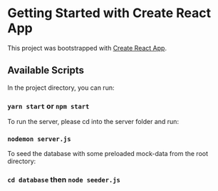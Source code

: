 # Getting Started with Create React App

This project was bootstrapped with [Create React App](https://github.com/facebook/create-react-app).

## Available Scripts

In the project directory, you can run:

### `yarn start` or  `npm start`

To run the server, please cd into the server folder and run:

### `nodemon server.js`


To seed the database with some preloaded mock-data from the root directory:

### `cd database` then `node seeder.js`


